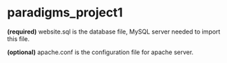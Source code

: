 paradigms_project1
==================

**(required)** website.sql is the database file, MySQL server needed to import this file.

**(optional)** apache.conf is the configuration file for apache server.

